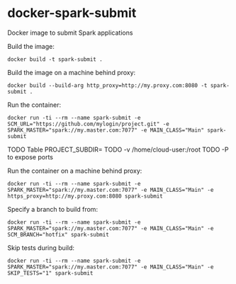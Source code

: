 # docker-spark-submit
Docker image to submit Spark applications

Build the image:
```
docker build -t spark-submit .
```
Build the image on a machine behind proxy:
```
docker build --build-arg http_proxy=http://my.proxy.com:8080 -t spark-submit .
```
Run the container:
```
docker run -ti --rm --name spark-submit -e SCM_URL="https://github.com/mylogin/project.git" -e SPARK_MASTER="spark://my.master.com:7077" -e MAIN_CLASS="Main" spark-submit

```
TODO Table
PROJECT_SUBDIR=
TODO -v /home/cloud-user:/root
TODO -P to expose ports

Run the container on a machine behind proxy:
```
docker run -ti --rm --name spark-submit -e SPARK_MASTER="spark://my.master.com:7077" -e MAIN_CLASS="Main" -e https_proxy=http://my.proxy.com:8080 spark-submit
```
Specify a branch to build from:
```
docker run -ti --rm --name spark-submit -e SPARK_MASTER="spark://my.master.com:7077" -e MAIN_CLASS="Main" -e SCM_BRANCH="hotfix" spark-submit
```
Skip tests during build:
```
docker run -ti --rm --name spark-submit -e SPARK_MASTER="spark://my.master.com:7077" -e MAIN_CLASS="Main" -e SKIP_TESTS="1" spark-submit
```
